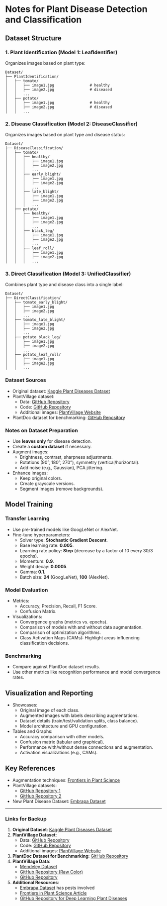 # Notes for Plant Disease Detection and Classification

## Dataset Structure

### 1. Plant Identification (Model 1: LeafIdentifier)
Organizes images based on plant type:
```
Dataset/
├── PlantIdentification/
│   ├── tomato/
│   │   ├── image1.jpg                # healthy
│   │   ├── image2.jpg                # diseased
│   │   ...
│   ├── potato/
│   │   ├── image1.jpg                # healthy
│   │   ├── image2.jpg                # diseased
│   │   ...
```

### 2. Disease Classification (Model 2: DiseaseClassifier)
Organizes images based on plant type and disease status:
```
Dataset/
├── DiseaseClassification/
│   ├── tomato/
│   │   ├── healthy/
│   │   │   ├── image1.jpg
│   │   │   ├── image2.jpg
│   │   │   ...
│   │   ├── early_blight/
│   │   │   ├── image1.jpg
│   │   │   ├── image2.jpg
│   │   │   ...
│   │   ├── late_blight/
│   │   │   ├── image1.jpg
│   │   │   ├── image2.jpg
│   │   │   ...
│   ├── potato/
│   │   ├── healthy/
│   │   │   ├── image1.jpg
│   │   │   ├── image2.jpg
│   │   │   ...
│   │   ├── black_leg/
│   │   │   ├── image1.jpg
│   │   │   ├── image2.jpg
│   │   │   ...
│   │   ├── leaf_roll/
│   │   │   ├── image1.jpg
│   │   │   ├── image2.jpg
│   │   │   ...
```

### 3. Direct Classification (Model 3: UnifiedClassifier)
Combines plant type and disease class into a single label:
```
Dataset/
├── DirectClassification/
│   ├── tomato_early_blight/
│   │   ├── image1.jpg
│   │   ├── image2.jpg
│   │   ...
│   ├── tomato_late_blight/
│   │   ├── image1.jpg
│   │   ├── image2.jpg
│   │   ...
│   ├── potato_black_leg/
│   │   ├── image1.jpg
│   │   ├── image2.jpg
│   │   ...
│   ├── potato_leaf_roll/
│   │   ├── image1.jpg
│   │   ├── image2.jpg
│   │   ...
```

### Dataset Sources
- Original dataset: [Kaggle Plant Diseases Dataset](https://www.kaggle.com/datasets/vipoooool/new-plant-diseases-dataset)
- PlantVillage dataset:
  - Data: [GitHub Repository](https://github.com/salathegroup/plantvillage_deeplearning_paper_dataset)
  - Code: [GitHub Repository](https://github.com/salathegroup/plantvillage_deeplearning_paper_analysis)
  - Additional images: [PlantVillage Website](https://www.plantvillage.org/en/plant_images)
- PlantDoc dataset for benchmarking: [GitHub Repository](https://github.com/pratikkayal/PlantDoc-Object-Detection-Dataset)

### Notes on Dataset Preparation
- Use **leaves only** for disease detection.
- Create a **custom dataset** if necessary.
- Augment images:
  - Brightness, contrast, sharpness adjustments.
  - Rotations (90°, 180°, 270°), symmetry (vertical/horizontal).
  - Add noise (e.g., Gaussian), PCA jittering.
- Enhance images:
  - Keep original colors.
  - Create grayscale versions.
  - Segment images (remove backgrounds).

## Model Training

### Transfer Learning
- Use pre-trained models like GoogLeNet or AlexNet.
- Fine-tune hyperparameters:
  - Solver type: **Stochastic Gradient Descent**.
  - Base learning rate: **0.005**.
  - Learning rate policy: **Step** (decrease by a factor of 10 every 30/3 epochs).
  - Momentum: **0.9**.
  - Weight decay: **0.0005**.
  - Gamma: **0.1**.
  - Batch size: **24** (GoogLeNet), **100** (AlexNet).

### Model Evaluation
- Metrics:
  - Accuracy, Precision, Recall, F1 Score.
  - Confusion Matrix.
- Visualizations:
  - Convergence graphs (metrics vs. epochs).
  - Comparison of models with and without data augmentation.
  - Comparison of optimization algorithms.
  - Class Activation Maps (CAMs): Highlight areas influencing classification decisions.

### Benchmarking
- Compare against PlantDoc dataset results.
- Use other metrics like recognition performance and model convergence rates.

## Visualization and Reporting
- Showcases:
  - Original image of each class.
  - Augmented images with labels describing augmentations.
  - Dataset details (train/test/validation splits, class balance).
  - Model architecture and GPU configuration.
- Tables and Graphs:
  - Accuracy comparison with other models.
  - Confusion matrix (tabular and graphical).
  - Performance with/without dense connections and augmentation.
  - Activation visualizations (e.g., CAMs).

## Key References
- Augmentation techniques: [Frontiers in Plant Science](https://www.frontiersin.org/journals/plant-science/articles/10.3389/fpls.2020.01082/full)
- PlantVillage datasets:
  - [GitHub Repository 1](https://github.com/spMohanty/PlantVillage-Dataset/tree/master/raw/color)
  - [GitHub Repository 2](https://github.com/MarkoArsenovic/DeepLearning_PlantDiseases)
- New Plant Disease Dataset: [Embrapa Dataset](https://www.redape.dados.embrapa.br/dataset.xhtml?persistentId=doi:10.48432/XA1OVL)

---

### Links for Backup

1. **Original Dataset**: [Kaggle Plant Diseases Dataset](https://www.kaggle.com/datasets/vipoooool/new-plant-diseases-dataset)
2. **PlantVillage Dataset**:
   - Data: [GitHub Repository](https://github.com/salathegroup/plantvillage_deeplearning_paper_dataset)
   - Code: [GitHub Repository](https://github.com/salathegroup/plantvillage_deeplearning_paper_analysis)
   - Additional images: [PlantVillage Website](https://www.plantvillage.org/en/plant_images)
3. **PlantDoc Dataset for Benchmarking**: [GitHub Repository](https://github.com/pratikkayal/PlantDoc-Object-Detection-Dataset)
4. **PlantVillage Data**:
   - [Mendeley Dataset](https://data.mendeley.com/datasets/tywbtsjrjv/1)
   - [GitHub Repository (Raw Color)](https://github.com/spMohanty/PlantVillage-Dataset/tree/master/raw/color)
   - [GitHub Repository](https://github.com/spMohanty/PlantVillage-Dataset/tree/master)
5. **Additional Resources**:
   - [Embrapa Dataset](https://www.redape.dados.embrapa.br/dataset.xhtml?persistentId=doi:10.48432/XA1OVL) has pests involved
   - [Frontiers in Plant Science Article](https://www.frontiersin.org/journals/plant-science/articles/10.3389/fpls.2020.01082/full)
   - [GitHub Repository for Deep Learning Plant Diseases](https://github.com/MarkoArsenovic/DeepLearning_PlantDiseases)

